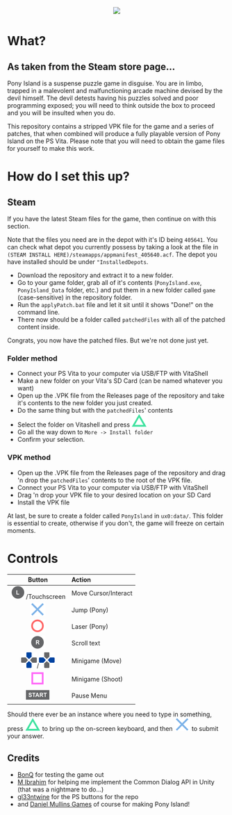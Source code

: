 <h1 align="center">
<img align="center" src="https://user-images.githubusercontent.com/64536760/206871090-fab3160b-d4de-485d-bbd8-e2529b3b2037.png" width="50%"><br>
</h1>

# What?
## As taken from the Steam store page...
Pony Island is a suspense puzzle game in disguise. You are in limbo, trapped in a malevolent and malfunctioning arcade machine devised by the devil himself. The devil detests having his puzzles solved and poor programming exposed; you will need to think outside the box to proceed and you will be insulted when you do.

This repository contains a stripped VPK file for the game and a series of patches, that when combined will produce a fully playable version of Pony Island on the PS Vita. Please note that you will need to obtain the game files for yourself to make this work.

# How do I set this up?
## Steam
If you have the latest Steam files for the game, then continue on with this section.

Note that the files you need are in the depot with it's ID being ``405641``.
You can check what depot you currently possess by taking a look at the file in ``(STEAM INSTALL HERE)/steamapps/appmanifest_405640.acf``.
The depot you have installed should be under ``"InstalledDepots``.

- Download the repository and extract it to a new folder.
- Go to your game folder, grab all of it's contents (``PonyIsland.exe``, ``PonyIsland_Data`` folder, etc.) and put them in 
  a new folder called ``game`` (case-sensitive) in the repository folder.
- Run the ``applyPatch.bat`` file and let it sit until it shows "Done!" on the command line.
- There now should be a folder called ``patchedFiles`` with all of the patched content inside.

Congrats, you now have the patched files. But we're not done just yet.

### Folder method
- Connect your PS Vita to your computer via USB/FTP with VitaShell
- Make a new folder on your Vita's SD Card (can be named whatever you want)
- Open up the .VPK file from the Releases page of the repository and take it's contents to the new folder you just created.
- Do the same thing but with the ``patchedFiles``' contents
- Select the folder on Vitashell and press ![trian]
- Go all the way down to ``More -> Install folder``
- Confirm your selection.

### VPK method
- Open up the .VPK file from the Releases page of the repository and drag 'n drop the ``patchedFiles``' contents to the root of the VPK file.
- Connect your PS Vita to your computer via USB/FTP with VitaShell
- Drag 'n drop your VPK file to your desired location on your SD Card
- Install the VPK file

At last, be sure to create a folder called ``PonyIsland`` in ``ux0:data/``. This folder is essential to create, otherwise if you don't, the game will freeze on certain moments.

# Controls

|             Button             | Action              |
|:------------------------------:|:-----------------   |
|      ![joysl]/Touchscreen      | Move Cursor/Interact|
|            ![cross]            | Jump (Pony)         |
|            ![circl]            | Laser (Pony)        |
|            ![joysr]            | Scroll text         | 
|        ![dpadv]/![dpadh]       | Minigame (Move)     |
|            ![squar]            | Minigame (Shoot)    |
|            ![start]            | Pause Menu          |

Should there ever be an instance where you need to type in something, press ![trian] to bring up the on-screen keyboard, and then ![cross] to submit your answer.

## Credits
- [BonQ](https://www.reddit.com/user/Dexxtrip) for testing the game out
- [M Ibrahim](https://github.com/Ibrahim778) for helping me implement the Common Dialog API in Unity (that was a nightmare to do...)
- [gl33ntwine](https://github.com/v-atamanenko) for the PS buttons for the repo
- and [Daniel Mullins Games](https://store.steampowered.com/publisher/danielmullinsgames) of course for making Pony Island!

[cross]: https://raw.githubusercontent.com/v-atamanenko/sdl2sand/master/img/cross.svg "Cross"
[circl]: https://raw.githubusercontent.com/v-atamanenko/sdl2sand/master/img/circle.svg "Circle"
[squar]: https://raw.githubusercontent.com/v-atamanenko/sdl2sand/master/img/square.svg "Square"
[trian]: https://raw.githubusercontent.com/v-atamanenko/sdl2sand/master/img/triangle.svg "Triangle"
[joysl]: https://raw.githubusercontent.com/v-atamanenko/sdl2sand/master/img/joystick-left.svg "Left Joystick"
[joysr]: https://raw.githubusercontent.com/v-atamanenko/sdl2sand/master/img/joystick-right.svg "Right Joystick"
[dpadh]: https://raw.githubusercontent.com/v-atamanenko/sdl2sand/master/img/dpad-left-right.svg "D-Pad Left/Right"
[dpadv]: https://raw.githubusercontent.com/v-atamanenko/sdl2sand/master/img/dpad-top-down.svg "D-Pad Up/Down"
[selec]: https://raw.githubusercontent.com/v-atamanenko/sdl2sand/master/img/dpad-select.svg "Select"
[start]: https://raw.githubusercontent.com/v-atamanenko/sdl2sand/master/img/dpad-start.svg "Start"
[trigl]: https://raw.githubusercontent.com/v-atamanenko/sdl2sand/master/img/trigger-left.svg "Left Trigger"
[trigr]: https://raw.githubusercontent.com/v-atamanenko/sdl2sand/master/img/trigger-right.svg "Right Trigger"
